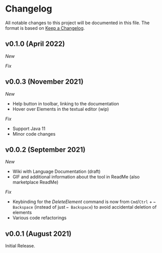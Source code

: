 # Changelog
All notable changes to this project will be documented in this file. The format is based on [Keep a Changelog](https://keepachangelog.com/en/1.0.0/).

## v0.1.0 (April 2022)

*New*

*Fix*



## v0.0.3 (November 2021)

*New*
- Help button in toolbar, linking to the documentation
- Hover over Elements in the textual editor (wip)

*Fix*
- Support Java 11
- Minor code changes


## v0.0.2 (September 2021)

*New*
- Wiki with Language Documentation (draft)
- GIF and additional information about the tool in ReadMe (also marketplace ReadMe)

*Fix*
- Keybinding for the *DeleteElement* command is now from `Cmd`/`Ctrl` + `← Backspace` (instead of just `← Backspace`) to avoid accidental deletion of elements
- Various code refactorings


## v0.0.1 (August 2021)

Initial Release. 